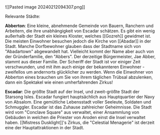 
![[Pasted image 20240212094307.png]]

Relevante Städte:

**Abberton**:
Eine kleine, abnehmende Gemeinde von Bauern, Ranchern und Arbeitern, die ihre unabhängigkeit von Escadar schätzen. Es gibt ein wenig außerhalb der Stadt ein kleines Kloster, welches [[Gozreh]] gewidmet ist.
Die meisten Einwohner besuchen jedoch die Kirche von [[Abadar]] in der Stadt. Manche Dorfbewohner glauben dass der Stadtname sich von "Abadartown" abgewandelt hat. Vielleicht kommt der Name aber auch von der Gründerfamilie, den "Abbers". Der derzeitige Bürgermeister, Jae Abber, stammt aus dieser Familie.
Der Scheriff der Stadt ist vor einiger Zeit verschwunden, und mit ihm auch einige der bekannteren Einwohner - zweifellos um andernorts glücklicher zu werden.
Wenn die Einwohner von Abberton eines brauchen um Sie von ihrem täglichen Trübsal abzulenken, dann ein Spektakel wie einen umherfahrenden Zirkus!

**Escadar**:
Die größte Stadt auf der Insel, und zweit-größte Stadt der Starsong Isles. Escadar fungiert hauptsächlich aus Hauptquartier der Navy von Absalom. Eine gemütliche Lebensstadt voller Seeleute, Soldaten und Schmuggler. Escadar ist das Zuhause zahlreicher Geheimnisse. Die Stadt wird vom "Conclave Square" aus verwaltet, einer Ansammlung von Gebäuden in welchen die Priester von Aroden einst die Insel verwaltet haben.
[[Mistress Dusklight]]'s Zirkus, die "Celestial Menagerie" ist derzeit eine der Hauptattraktionen in der Stadt.